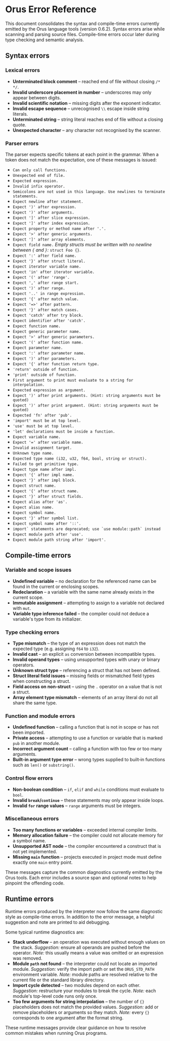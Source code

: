 # Orus Error Reference

This document consolidates the syntax and compile-time errors currently emitted by the Orus language tools (version 0.6.2). Syntax errors arise while scanning and parsing source files. Compile-time errors occur later during type checking and semantic analysis.

## Syntax errors

### Lexical errors
- **Unterminated block comment** – reached end of file without closing `/* */`.
- **Invalid underscore placement in number** – underscores may only appear between digits.
- **Invalid scientific notation** – missing digits after the exponent indicator.
- **Invalid escape sequence** – unrecognised `\\` escape inside string literals.
- **Unterminated string** – string literal reaches end of file without a closing quote.
- **Unexpected character** – any character not recognised by the scanner.

### Parser errors
The parser expects specific tokens at each point in the grammar. When a token does not match the expectation, one of these messages is issued:
- `Can only call functions.`
- `Unexpected end of file.`
- `Expected expression.`
- `Invalid infix operator.`
- `Semicolons are not used in this language. Use newlines to terminate statements.`
- `Expect newline after statement.`
- `Expect ')' after expression.`
- `Expect ')' after arguments.`
- `Expect ']' after slice expression.`
- `Expect ']' after index expression.`
- `Expect property or method name after '.'.`
- `Expect '>' after generic arguments.`
- `Expect ']' after array elements.`
- `Expect field name.`
  *Empty structs must be written with no newline between `{` and `}`:* `struct Foo {}`.
- `Expect ':' after field name.`
- `Expect '}' after struct literal.`
- `Expect iterator variable name.`
- `Expect 'in' after iterator variable.`
- `Expect '(' after 'range'.`
- `Expect ',' after range start.`
- `Expect ')' after range.`
- `Expect '..' in range expression.`
- `Expect '{' after match value.`
- `Expect '=>' after pattern.`
- `Expect '}' after match cases.`
- `Expect 'catch' after try block.`
- `Expect identifier after 'catch'.`
- `Expect function name.`
- `Expect generic parameter name.`
- `Expect '>' after generic parameters.`
- `Expect '(' after function name.`
- `Expect parameter name.`
- `Expect ':' after parameter name.`
- `Expect ')' after parameters.`
- `Expect '{' after function return type.`
- `'return' outside of function.`
- `'print' outside of function.`
- `First argument to print must evaluate to a string for interpolation.`
- `Expected expression as argument.`
- `Expect ')' after print arguments. (Hint: string arguments must be quoted)`
- `Expect ')' after print argument. (Hint: string arguments must be quoted)`
- `Expected 'fn' after 'pub'.`
- `'import' must be at top level.`
- `'use' must be at top level.`
- `'let' declarations must be inside a function.`
- `Expect variable name.`
- `Expect '=' after variable name.`
- `Invalid assignment target.`
- `Unknown type name.`
- `Expected type name (i32, u32, f64, bool, string or struct).`
- `Failed to get primitive type.`
- `Expect type name after impl.`
- `Expect '{' after impl name.`
- `Expect '}' after impl block.`
- `Expect struct name.`
- `Expect '{' after struct name.`
- `Expect '}' after struct fields.`
- `Expect alias after 'as'.`
- `Expect alias name.`
- `Expect symbol name.`
- `Expect '}' after symbol list.`
- `Expect symbol name after '::'.`
- ``import` statements are deprecated; use `use module::path` instead``
- `Expect module path after 'use'.`
- `Expect module path string after 'import'.`

## Compile-time errors

### Variable and scope issues
- **Undefined variable** – no declaration for the referenced name can be found in the current or enclosing scopes.
- **Redeclaration** – a variable with the same name already exists in the current scope.
- **Immutable assignment** – attempting to assign to a variable not declared with `mut`.
- **Variable type inference failed** – the compiler could not deduce a variable's type from its initializer.

### Type checking errors
- **Type mismatch** – the type of an expression does not match the expected type (e.g. assigning `f64` to `i32`).
- **Invalid cast** – an explicit `as` conversion between incompatible types.
- **Invalid operand types** – using unsupported types with unary or binary operators.
- **Unknown struct type** – referencing a struct that has not been defined.
- **Struct literal field issues** – missing fields or mismatched field types when constructing a struct.
- **Field access on non‑struct** – using the `.` operator on a value that is not a struct.
- **Array element type mismatch** – elements of an array literal do not all share the same type.

### Function and module errors
- **Undefined function** – calling a function that is not in scope or has not been imported.
- **Private access** – attempting to use a function or variable that is marked `pub` in another module.
- **Incorrect argument count** – calling a function with too few or too many arguments.
- **Built‑in argument type error** – wrong types supplied to built‑in functions such as `len()` or `substring()`.

### Control flow errors
- **Non‑boolean condition** – `if`, `elif` and `while` conditions must evaluate to `bool`.
- **Invalid `break`/`continue`** – these statements may only appear inside loops.
- **Invalid `for` range values** – `range` arguments must be integers.

### Miscellaneous errors
- **Too many functions or variables** – exceeded internal compiler limits.
- **Memory allocation failure** – the compiler could not allocate memory for a symbol name.
- **Unsupported AST node** – the compiler encountered a construct that is not yet implemented.
- **Missing `main` function** – projects executed in project mode must define exactly one `main` entry point.

These messages capture the common diagnostics currently emitted by the Orus tools. Each error includes a source span and optional notes to help pinpoint the offending code.

## Runtime errors

Runtime errors produced by the interpreter now follow the same diagnostic style as compile-time errors. In addition to the error message, a helpful suggestion and note are printed to aid debugging.

Some typical runtime diagnostics are:

- **Stack underflow** – an operation was executed without enough values on the stack. *Suggestion:* ensure all operands are pushed before the operator. *Note:* this usually means a value was omitted or an expression was removed.
- **Module `path` not found** – the interpreter could not locate an imported module. *Suggestion:* verify the import path or set the `ORUS_STD_PATH` environment variable. *Note:* module paths are resolved relative to the current file or the standard library directory.
- **Import cycle detected** – two modules depend on each other. *Suggestion:* restructure your modules to break the cycle. *Note:* each module's top-level code runs only once.
- **Too few arguments for string interpolation** – the number of `{}` placeholders does not match the provided values. *Suggestion:* add or remove placeholders or arguments so they match. *Note:* every `{}` corresponds to one argument after the format string.

These runtime messages provide clear guidance on how to resolve common mistakes when running Orus programs.
